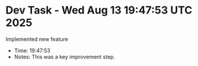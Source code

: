 # Dev Task - Wed Aug 13 19:47:53 UTC 2025
Implemented new feature
- Time: 19:47:53
- Notes: This was a key improvement step.
